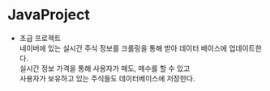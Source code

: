 # JavaProject

+ 초급 프로젝트<br/>
  네이버에 있는 실시간 주식 정보를 크롤링을 통해 받아 데이터 베이스에 업데이트한다.  
  실시간 정보 가격을 통해 사용자가 매도, 매수를 할 수 있고  
  사용자가 보유하고 있는 주식들도 데이터베이스에 저장한다.
  
